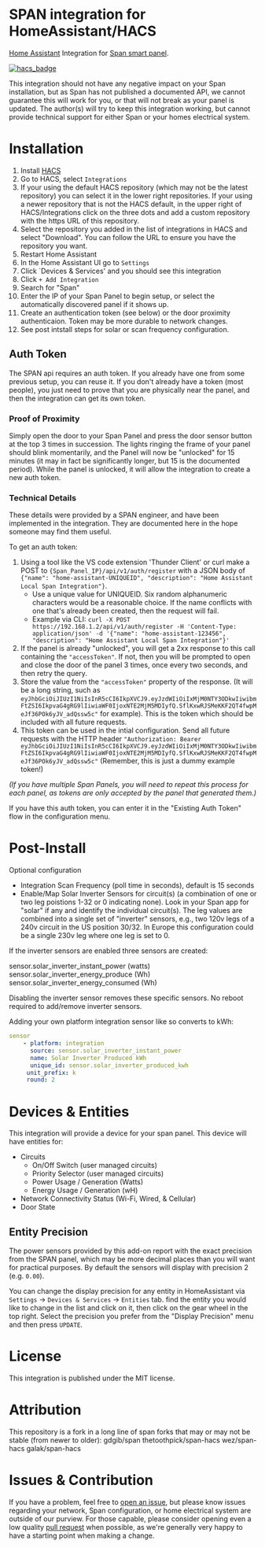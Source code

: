 # SPAN integration for HomeAssistant/HACS

[Home Assistant](https://www.home-assistant.io/) Integration for [Span smart panel](https://www.span.io/panel).

[![hacs_badge](https://img.shields.io/badge/HACS-Custom-orange.svg)](https://github.com/custom-components/hacs)

This integration should not have any negative impact on your Span installation, but as Span has not published a documented API, we cannot guarantee this will work for you, or that will not break as your panel is updated.
The author(s) will try to keep this integration working, but cannot provide technical support for either Span or your homes electrical system.

# Installation

1. Install [HACS](https://hacs.xyz/)
2. Go to HACS, select `Integrations`
3. If your using the default HACS repository (which may not be the latest repository) you can select it in the lower right repositories.  If your using a newer repository that is not the HACS default, in the upper right of HACS/Integrations click on the three dots and add a custom repository with the https URL of this repository.
5. Select the repository you added in the list of integrations in HACS and select "Download".  You can follow the URL to ensure you have the repository you want.
6. Restart Home Assistant
7. In the Home Assistant UI go to `Settings`
8. Click `Devices & Services' and you should see this integration
9. Click `+ Add Integration`
10. Search for "Span"
11. Enter the IP of your Span Panel to begin setup, or select the automatically discovered panel if it shows up.
12. Create an authentication token (see below) or the door proximity authenticaion.  Token may be more durable to network changes.
13. See post intstall steps for solar or scan frequency configuration.

## Auth Token

The SPAN api requires an auth token.
If you already have one from some previous setup, you can reuse it.
If you don't already have a token (most people), you just need to prove that you are physically near the panel, and then the integration can get its own token.

### Proof of Proximity

Simply open the door to your Span Panel and press the door sensor button at the top 3 times in succession.
The lights ringing the frame of your panel should blink momentarily, and the Panel will now be "unlocked" for 15 minutes (it may in fact be significantly longer, but 15 is the documented period).
While the panel is unlocked, it will allow the integration to create a new auth token. 

### Technical Details

These details were provided by a SPAN engineer, and have been implemented in the integration.
They are documented here in the hope someone may find them useful.

To get an auth token:

1. Using a tool like the VS code extension 'Thunder Client' or curl make a POST to `{Span_Panel_IP}/api/v1/auth/register` with a JSON body of `{"name": "home-assistant-UNIQUEID", "description": "Home Assistant Local Span Integration"}`.  
    * Use a unique value for UNIQUEID. Six random alphanumeric characters would be a reasonable choice. If the name conflicts with one that's already been created, then the request will fail.
    * Example via CLI: `curl -X POST https://192.168.1.2/api/v1/auth/register -H 'Content-Type: application/json' -d '{"name": "home-assistant-123456", "description": "Home Assistant Local Span Integration"}'`
2. If the panel is already "unlocked", you will get a 2xx response to this call containing the `"accessToken"`. If not, then you will be prompted to open and close the door of the panel 3 times, once every two seconds, and then retry the query.
3. Store the value from the `"accessToken"` property of the response. (It will be a long string, such as `eyJhbGciOiJIUzI1NiIsInR5cCI6IkpXVCJ9.eyJzdWIiOiIxMjM0NTY3ODkwIiwibmFtZSI6IkpvaG4gRG9lIiwiaWF0IjoxNTE2MjM5MDIyfQ.SflKxwRJSMeKKF2QT4fwpMeJf36POk6yJV_adQssw5c"` for example). This is the token which should be included with all future requests.
4. This token can be used in the intial configuration.   Send all future requests with the HTTP header `"Authorization: Bearer eyJhbGciOiJIUzI1NiIsInR5cCI6IkpXVCJ9.eyJzdWIiOiIxMjM0NTY3ODkwIiwibmFtZSI6IkpvaG4gRG9lIiwiaWF0IjoxNTE2MjM5MDIyfQ.SflKxwRJSMeKKF2QT4fwpMeJf36POk6yJV_adQssw5c"` (Remember, this is just a dummy example token!)

_(If you have multiple Span Panels, you will need to repeat this process for each panel, as tokens are only accepted by the panel that generated them.)_

If you have this auth token, you can enter it in the "Existing Auth Token" flow in the configuration menu.

# Post-Install

Optional configuration

* Integration Scan Frequency (poll time in seconds), default is 15 seconds
* Enable/Map Solar Inverter Sensors for circuit(s) (a combination of one or two leg poistions 1-32 or 0 indicating none).  Look in your Span app for "solar" if any and identify the individual circuit(s).  The leg values are combined into a single set of "inverter" sensors, e.g., two 120v legs of a 240v circuit in the US position 30/32.  In Europe this configuration could be a single 230v leg where one leg is set to 0.  

If the inverter sensors are enabled three sensors are created:

sensor.solar_inverter_instant_power (watts)
sensor.solar_inverter_energy_produce (Wh)
sensor.solar_inverter_energy_consumed (Wh)

Disabling the inverter sensor removes these specific sensors. No reboot required to add/remove inverter sensors.

Adding your own platform integration sensor like so converts to kWh:

```yaml
sensor
    - platform: integration
      source: sensor.solar_inverter_instant_power
      name: Solar Inverter Produced kWh
      unique_id: sensor.solar_inverter_produced_kwh
     unit_prefix: k
     round: 2
```

# Devices & Entities

This integration will provide a device for your span panel. This device will have entities for:

* Circuits
  * On/Off Switch (user managed circuits)
  * Priority Selector (user managed circuits)
  * Power Usage / Generation (Watts)
  * Energy Usage / Generation (wH)
* Network Connectivity Status (Wi-Fi, Wired, & Cellular)
* Door State

## Entity Precision

The power sensors provided by this add-on report with the exact precision from the SPAN panel, which may be more decimal places than you will want for practical purposes.
By default the sensors will display with precision 2 (e.g. `0.00`).

You can change the display precision for any entity in HomeAssistant via `Settings` -> `Devices & Services` -> `Entities` tab.
find the entity you would like to change in the list and click on it, then click on the gear wheel in the top right.
Select the precision you prefer from the "Display Precision" menu and then press `UPDATE`.

# License

This integration is published under the MIT license.

# Attribution

This repository is a fork in a long line of span forks that may or may not be stable (from newer to older):
  gdgib/span
  thetoothpick/span-hacs
  wez/span-hacs
  galak/span-hacs  

# Issues & Contribution
If you have a problem, feel free to [open an issue](https://github.com/cayossarian/span/issues), but please know issues regarding your network, Span configuration, or home electrical system are outside of our purview.
For those capable, please consider opening even a low quality [pull request](https://github.com/cayossarian/span/pulls) when possible, as we're generally very happy to have a starting point when making a change.
